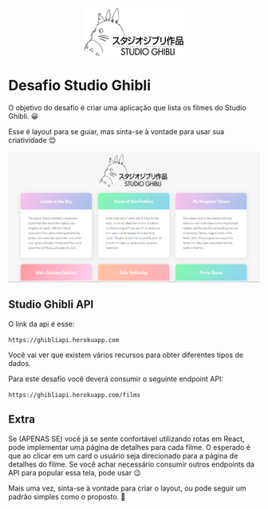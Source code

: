<p align="center">
  <img src="logo.png" width="200" alt="Juntos Somos +">
</p>

# 

# Desafio Studio Ghibli 

O objetivo do desafio é criar uma aplicação que lista os filmes do Studio Ghibli. 😀

Esse é layout para se guiar, mas sinta-se à vontade para usar sua criatividade 😊

![Image of the app](./images/example.png)

## Studio Ghibli API

O link da api é esse:

`https://ghibliapi.herokuapp.com`

Você vai ver que existem vários recursos para obter diferentes tipos de dados.

Para este desafio você deverá consumir o seguinte endpoint API:

`https://ghibliapi.herokuapp.com/films`


## Extra

Se (APENAS SE) você já se sente confortável utilizando rotas em React, pode implementar uma página de detalhes para cada filme. 
O esperado é que ao clicar em um card o usuário seja direcionado para a página de detalhes do filme. Se você achar necessário consumir outros endpoints da API para popular essa tela, pode usar 😉

Mais uma vez, sinta-se à vontade para criar o layout, ou pode seguir um padrão simples como o proposto. 🤘